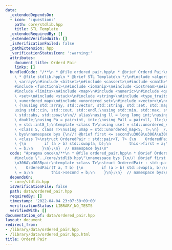 ```yaml
---
data:
  _extendedDependsOn:
  - icon: ':question:'
    path: core/stdlib.hpp
    title: STL Template
  _extendedRequiredBy: []
  _extendedVerifiedWith: []
  _isVerificationFailed: false
  _pathExtension: hpp
  _verificationStatusIcon: ':warning:'
  attributes:
    document_title: Orderd Pair
    links: []
  bundledCode: "/**\n * @file ordered_pair.hpp\n * @brief Orderd Pair\n */\n/**\n\
    \ * @file stdlib.hpp\n * @brief STL Template\n */\n#include <algorithm>\n#include\
    \ <array>\n#include <bitset>\n#include <cassert>\n#include <cmath>\n#include <complex>\n\
    #include <functional>\n#include <iomanip>\n#include <iostream>\n#include <iterator>\n\
    #include <limits>\n#include <map>\n#include <numeric>\n#include <queue>\n#include\
    \ <set>\n#include <stack>\n#include <string>\n#include <type_traits>\n#include\
    \ <unordered_map>\n#include <unordered_set>\n#include <vector>\n\nnamespace bys\
    \ {\nusing std::array, std::vector, std::string, std::set, std::map, std::pair;\n\
    using std::cin, std::cout, std::endl;\nusing std::min, std::max, std::sort, std::reverse,\
    \ std::abs, std::pow;\n\n// alias\nusing ll = long long int;\nusing ld = long\
    \ double;\nusing Pa = pair<int, int>;\nusing Pall = pair<ll, ll>;\nusing ibool\
    \ = std::int8_t;\ntemplate <class T>\nusing uset = std::unordered_set<T>;\ntemplate\
    \ <class S, class T>\nusing umap = std::unordered_map<S, T>;\n}  // namespace\
    \ bys\nnamespace bys {\n//! @brief first <= second\u306B\u306A\u308Bpair\ntemplate\
    \ <class T>\nstruct OrderedPair : std::pair<T, T> {\n    OrderedPair(T a, T b)\
    \ {\n        if (a > b) std::swap(a, b);\n        this->first = a;\n        this->second\
    \ = b;\n    }\n};\n}  // namespace bys\n"
  code: "#pragma once\n/**\n * @file ordered_pair.hpp\n * @brief Orderd Pair\n */\n\
    #include \"../core/stdlib.hpp\"\nnamespace bys {\n//! @brief first <= second\u306B\
    \u306A\u308Bpair\ntemplate <class T>\nstruct OrderedPair : std::pair<T, T> {\n\
    \    OrderedPair(T a, T b) {\n        if (a > b) std::swap(a, b);\n        this->first\
    \ = a;\n        this->second = b;\n    }\n};\n}  // namespace bys\n"
  dependsOn:
  - core/stdlib.hpp
  isVerificationFile: false
  path: data/ordered_pair.hpp
  requiredBy: []
  timestamp: '2022-04-04 23:07:30+09:00'
  verificationStatus: LIBRARY_NO_TESTS
  verifiedWith: []
documentation_of: data/ordered_pair.hpp
layout: document
redirect_from:
- /library/data/ordered_pair.hpp
- /library/data/ordered_pair.hpp.html
title: Orderd Pair
---
```

